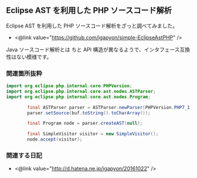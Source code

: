 ## Eclipse AST を利用した PHP ソースコード解析

Eclipse AST を利用した PHP ソースコード解析をざっと調べてみました。

* <@link value="https://github.com/igapyon/simple-EclipseAstPHP" />


Java ソースコード解析とは ちと API 構造が異なるようで、インタフェース互換性はない模様です。


### 関連箇所抜粋


```java
import org.eclipse.php.internal.core.PHPVersion;
import org.eclipse.php.internal.core.ast.nodes.ASTParser;
import org.eclipse.php.internal.core.ast.nodes.Program;

		final ASTParser parser = ASTParser.newParser(PHPVersion.PHP7_1);
		parser.setSource(buf.toString().toCharArray());

		final Program node = parser.createAST(null);

		final SimpleVisitor visitor = new SimpleVisitor();
		node.accept(visitor);
```



### 関連する日記


* <@link value="http://d.hatena.ne.jp/igapyon/20161022" />


